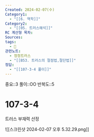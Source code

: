 ```yaml
---
Created: 2024-02-07(수)
Category1:
  - "[[6. 역학]]"
Category2:
  - "[[05. 트러스해석]]"
RC 계산형 목차: 
Sources: 
tags:
  - 🧮
관련노트:
  - 정정트러스
  - "[[B53. 트러스의 절점법,절단법]]"
정답:
  - "[[107-3-4 풀이]]"
---
```

중요::3
풀이::OO
반복도::5
#  107-3-4
트러스 부재력 산정


![[스크린샷 2024-02-07 오후 5.32.29.png]]